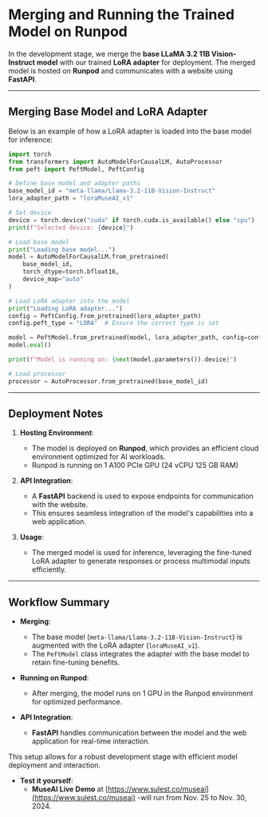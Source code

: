 
# Merging and Running the Trained Model on Runpod

In the development stage, we merge the **base LLaMA 3.2 11B Vision-Instruct model** with our trained **LoRA adapter** for deployment. The merged model is hosted on **Runpod** and communicates with a website using **FastAPI**.

---

## **Merging Base Model and LoRA Adapter**

Below is an example of how a LoRA adapter is loaded into the base model for inference:

```python
import torch
from transformers import AutoModelForCausalLM, AutoProcessor
from peft import PeftModel, PeftConfig

# Define base model and adapter paths
base_model_id = "meta-llama/Llama-3.2-11B-Vision-Instruct"
lora_adapter_path = "loraMuseAI_v1"

# Set device
device = torch.device("cuda" if torch.cuda.is_available() else "cpu")
print(f"Selected device: {device}")

# Load base model
print("Loading base model...")
model = AutoModelForCausalLM.from_pretrained(
    base_model_id,
    torch_dtype=torch.bfloat16,
    device_map="auto"
)

# Load LoRA adapter into the model
print("Loading LoRA adapter...")
config = PeftConfig.from_pretrained(lora_adapter_path)
config.peft_type = "LORA"  # Ensure the correct type is set

model = PeftModel.from_pretrained(model, lora_adapter_path, config=config)
model.eval()

print(f"Model is running on: {next(model.parameters()).device}")

# Load processor
processor = AutoProcessor.from_pretrained(base_model_id)
```

---

## **Deployment Notes**

1. **Hosting Environment**:
   - The model is deployed on **Runpod**, which provides an efficient cloud environment optimized for AI workloads.
   - Runpod is running on 1 A100 PCIe GPU (24 vCPU 125 GB RAM)
   
2. **API Integration**:
   - A **FastAPI** backend is used to expose endpoints for communication with the website.
   - This ensures seamless integration of the model's capabilities into a web application.

3. **Usage**:
   - The merged model is used for inference, leveraging the fine-tuned LoRA adapter to generate responses or process multimodal inputs efficiently.

---

## **Workflow Summary**

- **Merging**:
  - The base model (`meta-llama/Llama-3.2-11B-Vision-Instruct`) is augmented with the LoRA adapter (`loraMuseAI_v1`).
  - The `PeftModel` class integrates the adapter with the base model to retain fine-tuning benefits.

- **Running on Runpod**:
  - After merging, the model runs on 1 GPU in the Runpod environment for optimized performance.

- **API Integration**:
  - **FastAPI** handles communication between the model and the web application for real-time interaction.

This setup allows for a robust development stage with efficient model deployment and interaction.

- **Test it yourself**:
  - **MuseAI Live Demo** at [https://www.sulest.co/museai](https://www.sulest.co/museai) -will run from Nov. 25 to Nov. 30, 2024.

